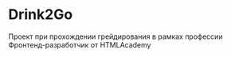 # Drink2Go
Проект при прохождении грейдирования в рамках профессии Фронтенд-разработчик от HTMLAcademy
